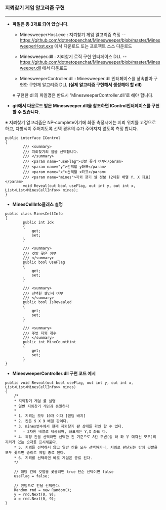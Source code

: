 ### **지뢰찾기 게임 알고리즘 구현**

***
* **파일은 총 3개로 되어 있습니다.**
  - MinesweeperHost.exe : 지뢰찾기 게임 알고리즘 측정
  -- https://github.com/dotnetopenchat/Minesweeper/blob/master/MinesweeperHost.exe 에서 다운로드 또는 프로젝트 소스 다운로드
  
  - Minesweeper.dll : 지뢰찾기 로직 구현 인터페이스 DLL
  --https://github.com/dotnetopenchat/Minesweeper/blob/master/Minesweeper.dll 에서 다운로드
  
  - MinesweeperController.dll : Minesweeper.dll 인터페이스를 상속받아 구현한 구현체 알고리즘 DLL
  **(실제 알고리즘 구현해서 생성해야 할 dll)**
  
  ※ 구현한 dll의 파일명은 반드시 'MinesweeperController.dll'로 해야 합니다.

* **git에서 다운로드 받은 Minesweeper.dll을 참조하면 IControl인터페이스를 구현할 수 있습니다.**

※ 지뢰찾기 알고리즘은 NP-complete이기에 최종 측정시에는 지뢰 위치를 고정으로 하고, 다항식이 주어지도록 선택 경우의 수가 주어지지 않도록 측정 합니다.

```
public interface IControl
{
        /// <summary>
        /// 지뢰찾기의 셀을 선택합니다.
        /// </summary>
        /// <param name="useFlag">깃발 꽃기 여부</param>
        /// <param name="y">선택할 y좌표</param>
        /// <param name="x">선택할 x좌표</param>
        /// <param name="mines">지뢰 찾기 셀 정보 (2차원 배열 Y, X 좌표)</param>
        void Reveal(out bool useFlag, out int y, out int x, List<List<MinesCellInfo>> mines);
}
```

* **MinesCellInfo클래스 설명**
```
public class MinesCellInfo
{
        public int Idx
        {
            get;
            set;
        }

        /// <summary>
        /// 깃발 꽃은 여부
        /// </summary>
        public bool UseFlag
        {
            get;
            set;
        }

        /// <summary>
        /// 선택한 셀인지 여부
        /// </summary>
        public bool IsRevealed
        {
            get;
            set;
        }

        /// <summary>
        /// 주변 지뢰 개수
        /// </summary>
        public int MineCountHint
        {
            get;
            set;
        }
}
```

* **MinesweeperController.dll 구현 코드 예시**

```
public void Reveal(out bool useFlag, out int y, out int x, List<List<MinesCellInfo>> mines)
{
	/*
	* 지뢰찾기 게임 룰 설명
	* 일반 지뢰찾기 게임과 동일하다
	*
	* 1. 지뢰는 모두 10개 이다 [랜덤 배치]
	* 2. 칸은 9 X 9 배열 판이다.
	* 3. mines변수에서 현재 지뢰찾기 판 상태를 확인 할 수 있다.
	* 	- 2차원 배열로 제공되며, 좌표계는 Y,X 좌표 다.
	* 4. 특정 칸을 선택하면 선택한 칸 기준으로 8칸 주변(상 하 좌 우 대각선 모두)의 지뢰가 있는 숫자를 표시해준다.
	* 5. 지뢰를 선택하지 않고 일반 칸을 모두 선택하거나, 지뢰로 판단되는 칸에 깃발을 모두 꽃으면 승리로 게임 종료 된다.
	* 6. 지뢰를 선택하면 바로 게임은 종료 된다.
	*/

	// 해당 칸에 깃발을 꽃을려면 true 단순 선택이면 false
	useFlag = false;
	
	// 랜덤으로 칸을 선택한다.
	Random rnd = new Random();
	y = rnd.Next(0, 9);
	x = rnd.Next(0, 9);
}
```
